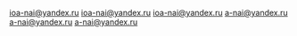 ioa-nai@yandex.ru
ioa-nai@yandex.ru
ioa-nai@yandex.ru
a-nai@yandex.ru
a-nai@yandex.ru
a-nai@yandex.ru
